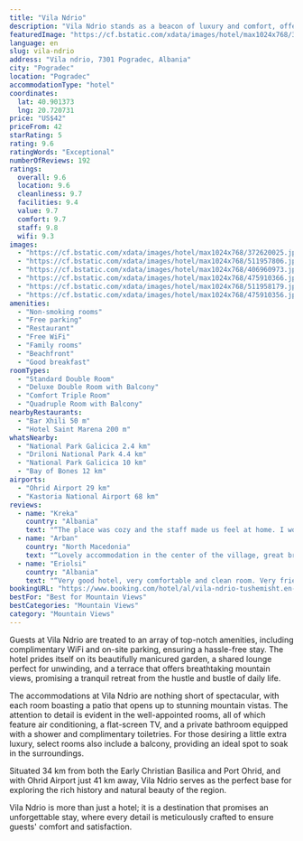 ```yaml
---
title: "Vila Ndrio"
description: "Vila Ndrio stands as a beacon of luxury and comfort, offering its guests an unparalleled experience in the heart of Pogradec, merely 3 km away from the enchanting Ohrid Lake Springs."
featuredImage: "https://cf.bstatic.com/xdata/images/hotel/max1024x768/372620025.jpg?k=cb647206b640a70ae9e5830f4d6ed004a8ba7964dcd3ad8d0c6abe63eb7ba3b2&o=&hp=1"
language: en
slug: vila-ndrio
address: "Vila ndrio, 7301 Pogradec, Albania"
city: "Pogradec"
location: "Pogradec"
accommodationType: "hotel"
coordinates:
  lat: 40.901373
  lng: 20.720731
price: "US$42"
priceFrom: 42
starRating: 5
rating: 9.6
ratingWords: "Exceptional"
numberOfReviews: 192
ratings:
  overall: 9.6
  location: 9.6
  cleanliness: 9.7
  facilities: 9.4
  value: 9.7
  comfort: 9.7
  staff: 9.8
  wifi: 9.3
images:
  - "https://cf.bstatic.com/xdata/images/hotel/max1024x768/372620025.jpg?k=cb647206b640a70ae9e5830f4d6ed004a8ba7964dcd3ad8d0c6abe63eb7ba3b2&o=&hp=1"
  - "https://cf.bstatic.com/xdata/images/hotel/max1024x768/511957806.jpg?k=d1a13b7b56f84b065dd237a2cd667c8fe294e951aae11be326093204b6d591dc&o=&hp=1"
  - "https://cf.bstatic.com/xdata/images/hotel/max1024x768/406960973.jpg?k=be39a6ad573b48fbfe443101748400bcb9b935adc23d16c1384922c330ea1688&o=&hp=1"
  - "https://cf.bstatic.com/xdata/images/hotel/max1024x768/475910366.jpg?k=c04a4e2128ae409b01bd83da15bd5145cd75ac5f96947a366d61ddab0cc81207&o=&hp=1"
  - "https://cf.bstatic.com/xdata/images/hotel/max1024x768/511958179.jpg?k=2857e793119c70ca3073ad825aa27e8bd905329027e1d05edf1a9b4a01028dbb&o=&hp=1"
  - "https://cf.bstatic.com/xdata/images/hotel/max1024x768/475910356.jpg?k=fe40cef70f52bf44712a1a34bdea0080a0f082b787b9a8b30acc045c5dafce9c&o=&hp=1"
amenities:
  - "Non-smoking rooms"
  - "Free parking"
  - "Restaurant"
  - "Free WiFi"
  - "Family rooms"
  - "Beachfront"
  - "Good breakfast"
roomTypes:
  - "Standard Double Room"
  - "Deluxe Double Room with Balcony"
  - "Comfort Triple Room"
  - "Quadruple Room with Balcony"
nearbyRestaurants:
  - "Bar Xhili 50 m"
  - "Hotel Saint Marena 200 m"
whatsNearby:
  - "National Park Galicica 2.4 km"
  - "Driloni National Park 4.4 km"
  - "National Park Galicica 10 km"
  - "Bay of Bones 12 km"
airports:
  - "Ohrid Airport 29 km"
  - "Kastoria National Airport 68 km"
reviews:
  - name: "Kreka"
    country: "Albania"
    text: "“The place was cozy and the staff made us feel at home. I would add that this place is one of the best I’ve stayed!”"
  - name: "Arban"
    country: "North Macedonia"
    text: "“Lovely accommodation in the center of the village, great breakfast, very helpful and friendly staff. I highly recommend it. Tastefully and modernly furnished rooms, a charming spirit throughout the accommodation”"
  - name: "Eriolsi"
    country: "Albania"
    text: "“Very good hotel, very comfortable and clean room. Very friendly staff. Amazing breakfast both in terms of quality and variety. Parking is in a reserved space at the door of the hotel. A place to return to.”"
bookingURL: "https://www.booking.com/hotel/al/vila-ndrio-tushemisht.en-gb.html?aid=8035640"
bestFor: "Best for Mountain Views"
bestCategories: "Mountain Views"
category: "Mountain Views"
---
```


Guests at Vila Ndrio are treated to an array of top-notch amenities, including complimentary WiFi and on-site parking, ensuring a hassle-free stay. The hotel prides itself on its beautifully manicured garden, a shared lounge perfect for unwinding, and a terrace that offers breathtaking mountain views, promising a tranquil retreat from the hustle and bustle of daily life.

The accommodations at Vila Ndrio are nothing short of spectacular, with each room boasting a patio that opens up to stunning mountain vistas. The attention to detail is evident in the well-appointed rooms, all of which feature air conditioning, a flat-screen TV, and a private bathroom equipped with a shower and complimentary toiletries. For those desiring a little extra luxury, select rooms also include a balcony, providing an ideal spot to soak in the surroundings.

Situated 34 km from both the Early Christian Basilica and Port Ohrid, and with Ohrid Airport just 41 km away, Vila Ndrio serves as the perfect base for exploring the rich history and natural beauty of the region.

Vila Ndrio is more than just a hotel; it is a destination that promises an unforgettable stay, where every detail is meticulously crafted to ensure guests' comfort and satisfaction.
